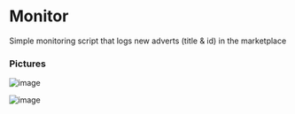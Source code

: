 # Monitor
Simple monitoring script that logs new adverts (title & id) in the marketplace

### Pictures
![image](https://github.com/user-attachments/assets/8503f43c-6b42-4922-aae1-5e18581f3543)

![image](https://github.com/user-attachments/assets/3a4b6530-8a46-4df8-910a-443be98aa03a)
